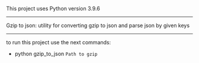 This project uses Python version 3.9.6

---

Gzip to json: utility for converting gzip to json and parse json by given keys

---

to run this project use the next commands: 

 - python gzip_to_json `Path to gzip`
